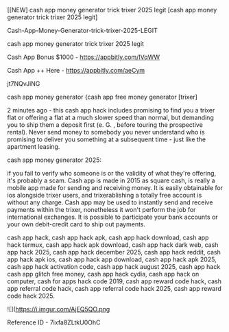 [[NEW] cash app money generator trick trixer 2025 legit [cash app money generator trick trixer 2025 legit]

Cash-App-Money-Generator-trick-trixer-2025-LEGIT

cash app money generator trick trixer 2025 legit

Cash App Bonus $1000 -  https://appbitly.com/IVqWW

Cash App ++ Here - https://appbitly.com/aeCym

jt7NQvJiNG

cash app money generator {cash app free money generator [trixer]

2 minutes ago - this cash app hack includes promising to find you a trixer flat or offering a flat at a much slower speed than normal, but demanding you to ship them a deposit first (e. G. , before touring the prospective rental). Never send money to somebody you never understand who is promising to deliver you something at a subsequent time - just like the apartment leasing.

cash app money generator 2025:

if you fail to verify who someone is or the validity of what they're offering, it's probably a scam. Cash app is made in 2015 as square cash, is really a mobile app made for sending and receiving money. It is easily obtainable for ios alongside trixer users, and trixerablishing a totally free account is without any charge. Cash app may be used to instantly send and receive payments within the trixer, nonetheless it won't perform the job for international exchanges. It is possible to participate your bank accounts or your own debit-credit card to ship out payments.

cash app hack, cash app hack apk, cash app hack download, cash app hack termux, cash app hack apk download, cash app hack dark web, cash app hack 2025, cash app hack december 2025, cash app hack reddit, cash app hack apk ios, cash app hack app download, cash app hack apk 2025, cash app hack activation code, cash app hack august 2025, cash app hack cash app glitch free money, cash app hack cydia, cash app hack on computer, cash for apps hack code 2019, cash app reward code hack, cash app referral code hack, cash app referral code hack 2025, cash app reward code hack 2025.

![](https://i.imgur.com/AjEQ5QO.png

Reference ID - 7ixfa8ZLtkU0OhC